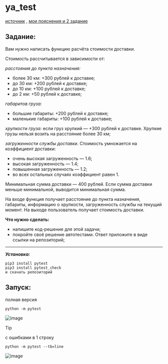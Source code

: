 # ya_test

[источник](https://practicum-for-students.yonote.ru/share/1bbf4ba8-b941-4965-ba21-1a8c1d24fac4/doc/untitled-1UnkOsqiXq)
, [мои пояснения и 2 задание](https://forg.yonote.ru/share/dc80f9a5-1f03-4815-a77e-164c71b356a8)

## Задание:
Вам нужно написать функцию расчёта стоимости доставки.

Стоимость рассчитывается в зависимости от:

*расстояния до пункта назначения:*

- более 30 км: +300 рублей к доставке;
- до 30 км: +200 рублей к доставке;
- до 10 км: +100 рублей к доставке;
- до 2 км: +50 рублей к доставке;

*габаритов груза:*

- большие габариты: +200 рублей к доставке;
- маленькие габариты: +100 рублей к доставке;

*хрупкости груза:* 
если груз хрупкий — +300 рублей к доставке. Хрупкие грузы нельзя возить на расстояние более 30 км;

*загруженности службы доставки*. Стоимость умножается на коэффициент доставки:

- очень высокая загруженность — 1.6;
- высокая загруженность — 1.4;
- повышенная загруженность — 1.2;
- во всех остальных случаях коэффициент равен 1.

 

Минимальная сумма доставки — 400 рублей. Если сумма доставки меньше минимальной, выводится минимальная сумма.

На входе функция получает расстояние до пункта назначения, габариты, информацию о хрупкости, загруженность службы на текущий момент. На выходе пользователь получает стоимость доставки.

 

**__Что нужно сделать:__**

- напишите код-решение для этой задачи;
- покройте своё решение автотестами. Ответ приложите в виде ссылки на репозиторий;

__________________________________________________________________________________________________________
*__Установка:__*
```
pip3 install pytest
pip3 install pytest_check
и скачать репозиторий
```
## **__Запуск:__**
полная версия
```
python -m pytest
```
![image](https://github.com/user-attachments/assets/d25a7675-bc95-4c38-8e81-a7677be66e96)

> [!TIP]
> с ошибками в 1 строку
```
python -m pytest --tb=line
```
![image](https://github.com/user-attachments/assets/408dc621-436b-4224-940e-d2a3603cbdb2)
